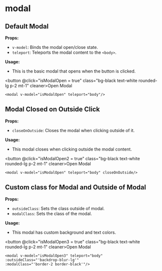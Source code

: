 # modal
<script setup lang="ts">
import { ref } from 'vue'

const isModalOpen = ref(false);
const isModalOpen2 = ref(false);
const isModalOpen3 = ref(false);
</script>


## Default Modal

**Props:**
- `v-model`: Binds the modal open/close state.
- `teleport`: Teleports the modal content to the `<body>`.

**Usage:**
- This is the basic modal that opens when the button is clicked.

<button  @click="isModalOpen = true" class="bg-black text-white rounded-lg p-2 mt-1" cleaner>Open Modal</button>
<modal v-model="isModalOpen"/>

```vue
<modal v-model="isModalOpen" teleport="body"/>
```
## Modal Closed on Outside Click

**Props:**

- `closeOnOutside`: Closes the modal when clicking outside of it.

**Usage:**

- This modal closes when clicking outside the modal content.

<button  @click="isModalOpen2 = true" class="bg-black text-white rounded-lg p-2 mt-1" cleaner>Open Modal</button>
<modal v-model="isModalOpen2" teleport="body" closeOnOutside/>

```vue
<modal v-model="isModalOpen" teleport="body" closeOnOutside/>
```
## Custom class for Modal and Outside of Modal

**Props:**

- `outsideClass`: Sets the class outside of modal.
- `modalClass`: Sets the class of the modal.

**Usage:**

- This modal has custom background and text colors.

<button  @click="isModalOpen3 = true" class="bg-black text-white rounded-lg p-2 mt-1" cleaner>Open Modal</button>
<modal v-model="isModalOpen3" teleport="body" :outsideClass="'backdrop-blur-lg'" :modalClass="'border-2 border-black'"/>

```vue
<modal v-model="isModalOpen3" teleport="body" 
:outsideClass="'backdrop-blur-lg'" 
:modalClass="'border-2 border-black'"/>
```